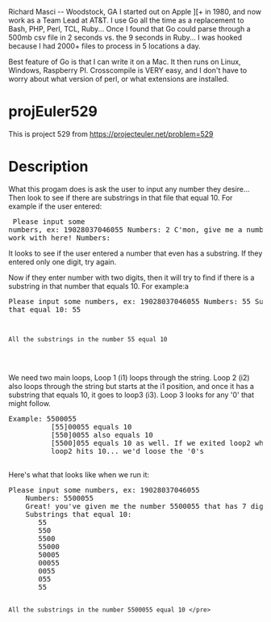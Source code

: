 Richard Masci -- Woodstock, GA
I started out on Apple ][+ in 1980, and now work as a Team Lead at AT&T. I use Go all the time as a
replacement to Bash, PHP, Perl, TCL, Ruby... Once I found that Go could parse through a 500mb csv file
in 2 seconds vs. the 9 seconds in Ruby... I was hooked because I had 2000+ files to process in 5 locations a day.

Best feature of Go is that I can write it on a Mac. It then runs on Linux, Windows, Raspberry PI. Crosscompile is 
VERY easy, and I don't have to worry about what version of perl, or what extensions are installed. 

# projEuler529
This is project 529 from https://projecteuler.net/problem=529

# Description
What this progam does is ask the user to input any number they desire... Then look to see if there are substrings
in that file that equal 10.  For example if the user entered:<pre>
    Please input some numbers, ex: 19028037046055
    Numbers: 2
    C'mon, give me a number I can work with here!
    Numbers:
    </pre> 
It looks to see if the user entered a number that even has a substring.  If they entered only one digit, try again.

Now if they enter number with two digits, then it will try to find if there is a substring in that number that
equals 10.  For example:a<pre>
    Please input some numbers, ex: 19028037046055
    Numbers: 55
    Substrings that equal 10:
	   55

    All the substrings in the number 55 equal 10
 </pre>
 We need two main loops, Loop 1 (i1) loops through the string. Loop 2 (i2) also loops through the string but starts at the 
 i1 position, and once it has a substring that equals 10, it goes to loop3 (i3). Loop 3 looks for any '0' that might follow.
 <pre>Example: 5500055 
          [55]00055 equals 10 
          [550]0055 also equals 10
          [5500]055 equals 10 as well. If we exited loop2 when we reached 10 without loop3 that checks for a '0' after 
          loop2 hits 10... we'd loose the '0's
            </pre>
 Here's what that looks like when we run it:
    <pre>Please input some numbers, ex: 19028037046055
    Numbers: 5500055
    Great! you've given me the number 5500055 that has 7 digits!
    Substrings that equal 10:
	   55
	   550
	   5500
	   55000
	   50005
       00055
	   0055
	   055
	   55
     
    All the substrings in the number 5500055 equal 10 </pre>
